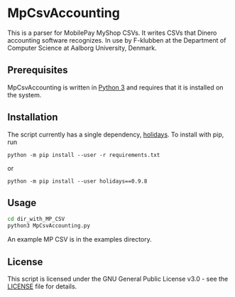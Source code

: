 # MpCsvAccounting

This is a parser for MobilePay MyShop CSVs. It writes CSVs that Dinero accounting software recognizes. In use by F-klubben at the Department of Computer Science at Aalborg University, Denmark.

## Prerequisites

MpCsvAccounting is written in [Python 3](https://www.python.org/downloads/) and requires that it is installed on the system.

## Installation

The script currently has a single dependency, [holidays](https://pypi.org/project/holidays/). To install with pip, run
```
python -m pip install --user -r requirements.txt
```
or
```
python -m pip install --user holidays==0.9.8
```

## Usage

```bash
cd dir_with_MP_CSV
python3 MpCsvAccounting.py
```

An example MP CSV is in the examples directory.

## License

This script is licensed under the GNU General Public License v3.0 - see the [LICENSE](LICENSE) file for details.

